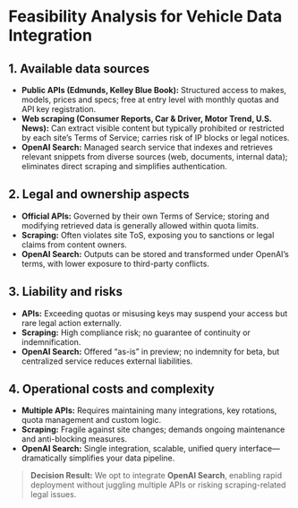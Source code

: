 # **Feasibility Analysis for Vehicle Data Integration**

## **1. Available data sources**

- **Public APIs (Edmunds, Kelley Blue Book):** Structured access to makes, models, prices and specs; free at entry level with monthly quotas and API key registration.
- **Web scraping (Consumer Reports, Car & Driver, Motor Trend, U.S. News):** Can extract visible content but typically prohibited or restricted by each site’s Terms of Service; carries risk of IP blocks or legal notices.
- **OpenAI Search:** Managed search service that indexes and retrieves relevant snippets from diverse sources (web, documents, internal data); eliminates direct scraping and simplifies authentication.

## **2. Legal and ownership aspects**

- **Official APIs:** Governed by their own Terms of Service; storing and modifying retrieved data is generally allowed within quota limits.
- **Scraping:** Often violates site ToS, exposing you to sanctions or legal claims from content owners.
- **OpenAI Search:** Outputs can be stored and transformed under OpenAI’s terms, with lower exposure to third-party conflicts.

## **3. Liability and risks**

- **APIs:** Exceeding quotas or misusing keys may suspend your access but rare legal action externally.
- **Scraping:** High compliance risk; no guarantee of continuity or indemnification.
- **OpenAI Search:** Offered “as-is” in preview; no indemnity for beta, but centralized service reduces external liabilities.

## **4. Operational costs and complexity**

- **Multiple APIs:** Requires maintaining many integrations, key rotations, quota management and custom logic.
- **Scraping:** Fragile against site changes; demands ongoing maintenance and anti-blocking measures.
- **OpenAI Search:** Single integration, scalable, unified query interface—dramatically simplifies your data pipeline.

> **Decision Result:** We opt to integrate **OpenAI Search**, enabling rapid deployment without juggling multiple APIs or risking scraping-related legal issues.
